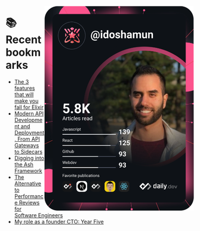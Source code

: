 <a href="https://app.daily.dev/idoshamun"><img src="https://raw.githubusercontent.com/idoshamun/idoshamun/devcard/devcard.svg" align='right' width="400" alt="Ido Shamun's Dev Card"/></a>

# 📚 Recent bookmarks
<!-- BOOKMARKS:START -->
- [The 3 features that will make you fall for Elixir](https://app.daily.dev/posts/UW0SzprTo?utm_source=rss&utm_medium=bookmarks&utm_campaign=28849d86070e4c099c877ab6837c61f0)
- [Modern API Development and Deployment, From API Gateways to Sidecars](https://app.daily.dev/posts/AnPQq70Of?utm_source=rss&utm_medium=bookmarks&utm_campaign=28849d86070e4c099c877ab6837c61f0)
- [Digging into the Ash Framework](https://app.daily.dev/posts/LbYRLteY6?utm_source=rss&utm_medium=bookmarks&utm_campaign=28849d86070e4c099c877ab6837c61f0)
- [The Alternative to Performance Reviews for Software Engineers](https://app.daily.dev/posts/ifoqKnBwi?utm_source=rss&utm_medium=bookmarks&utm_campaign=28849d86070e4c099c877ab6837c61f0)
- [My role as a founder CTO: Year Five](https://app.daily.dev/posts/T1oBAYRSR?utm_source=rss&utm_medium=bookmarks&utm_campaign=28849d86070e4c099c877ab6837c61f0)
<!-- BOOKMARKS:END -->
